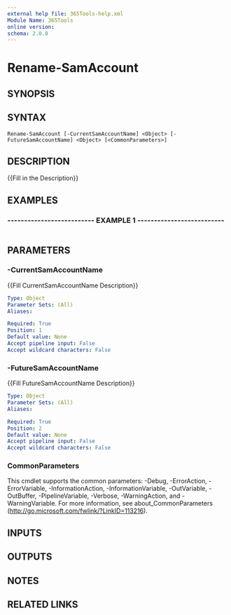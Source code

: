 ```yaml
---
external help file: 365Tools-help.xml
Module Name: 365Tools
online version: 
schema: 2.0.0
---
```


# Rename-SamAccount

## SYNOPSIS

## SYNTAX

```
Rename-SamAccount [-CurrentSamAccountName] <Object> [-FutureSamAccountName] <Object> [<CommonParameters>]
```

## DESCRIPTION
{{Fill in the Description}}

## EXAMPLES

### -------------------------- EXAMPLE 1 --------------------------
```

```

## PARAMETERS

### -CurrentSamAccountName
{{Fill CurrentSamAccountName Description}}

```yaml
Type: Object
Parameter Sets: (All)
Aliases: 

Required: True
Position: 1
Default value: None
Accept pipeline input: False
Accept wildcard characters: False
```

### -FutureSamAccountName
{{Fill FutureSamAccountName Description}}

```yaml
Type: Object
Parameter Sets: (All)
Aliases: 

Required: True
Position: 2
Default value: None
Accept pipeline input: False
Accept wildcard characters: False
```

### CommonParameters
This cmdlet supports the common parameters: -Debug, -ErrorAction, -ErrorVariable, -InformationAction, -InformationVariable, -OutVariable, -OutBuffer, -PipelineVariable, -Verbose, -WarningAction, and -WarningVariable. For more information, see about_CommonParameters (http://go.microsoft.com/fwlink/?LinkID=113216).

## INPUTS

## OUTPUTS

## NOTES

## RELATED LINKS


